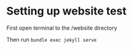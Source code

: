 # Setting up website test

First open terminal to the /website directory 

Then run `bundle exec jekyll serve`